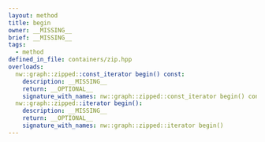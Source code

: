 ```yaml
---
layout: method
title: begin
owner: __MISSING__
brief: __MISSING__
tags:
  - method
defined_in_file: containers/zip.hpp
overloads:
  nw::graph::zipped::const_iterator begin() const:
    description: __MISSING__
    return: __OPTIONAL__
    signature_with_names: nw::graph::zipped::const_iterator begin() const
  nw::graph::zipped::iterator begin():
    description: __MISSING__
    return: __OPTIONAL__
    signature_with_names: nw::graph::zipped::iterator begin()
---
```

